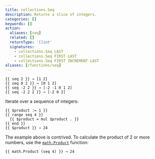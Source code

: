 ```yaml
---
title: collections.Seq
description: Returns a slice of integers.
categories: []
keywords: []
action:
  aliases: [seq]
  related: []
  returnType: '[]int'
  signatures:
    - collections.Seq LAST
    - collections.Seq FIRST LAST
    - collections.Seq FIRST INCREMENT LAST
aliases: [/functions/seq]
---
```


```go-html-template
{{ seq 2 }} → [1 2]
{{ seq 0 2 }} → [0 1 2]
{{ seq -2 2 }} → [-2 -1 0 1 2]
{{ seq -2 2 2 }} → [-2 0 2]
```

Iterate over a sequence of integers:

```go-html-template
{{ $product := 1 }}
{{ range seq 4 }}
  {{ $product = mul $product . }}
{{ end }}
{{ $product }} → 24
```

The example above is contrived. To calculate the product of 2 or more numbers, use the [`math.Product`] function:

```go-html-template
{{ math.Product (seq 4) }} → 24
```

[`math.Product`]: /functions/math/product

